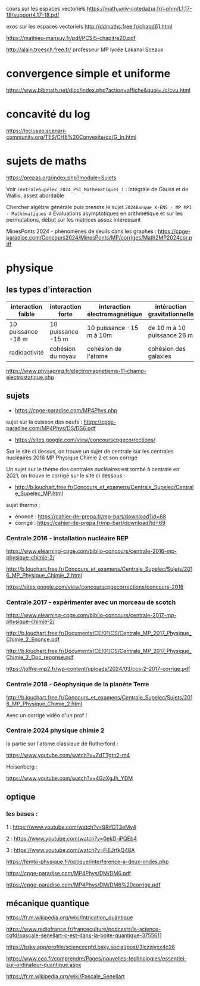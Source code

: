 cours sur les espaces vectoriels
https://math.univ-cotedazur.fr/~phm/L1.17-18/support4.17-18.pdf

exos sur les espaces vectoriels 
http://ddmaths.free.fr/chapd61.html

https://mathieu-mansuy.fr/pdf/PCSI5-chapitre20.pdf

http://alain.troesch.free.fr/
professeur MP lycée Lakanal Sceaux


# convergence simple et uniforme
https://www.bibmath.net/dico/index.php?action=affiche&quoi=./c/cvu.html

# concavité du log
https://lecluseo.scenari-community.org/TES/CH6%20Convexite/co/G_ln.html

# sujets de maths
https://prepas.org/index.php?module=Sujets

Voir `CentraleSupélec_2024_PSI_Mathématiques_1` : intégrale de Gauss et de Wallis, assez abordable

Chercher algèbre générale puis prendre le sujet `2024Banque X-ÉNS - MP MPI - Mathématiques A` Évaluations asymptotiques en arithmétique et sur les permutations, début sur les matrices assez intéressant

MinesPonts 2024 - phénomènes de seuils dans les graphes : https://cpge-paradise.com/Concours2024/MinesPonts/MP/corriges/Math2MP2024cor.pdf

# physique

## les types d'interaction

interaction faible | interaction forte | interaction électromagnétique | intéraction gravitationnelle
--|--|--|--
10 puissance -18 m  | 10 puissance -15 m |10 puissance -15 m à 10m | de 10 m à 10 puissance 26 m
radioactivité | cohésion du noyau | cohésion de l'atome | cohésion des galaxies

https://www.physagreg.fr/electromagnetisme-11-champ-electrostatique.php

## sujets

- https://cpge-paradise.com/MP4Phys.php

sujet sur la cuisson des oeufs : https://cpge-paradise.com/MP4Phys/DS/DS6.pdf

- https://sites.google.com/view/concourscpgecorrections/

Sur le site ci dessus, on trouve un sujet de centrale sur les centrales nucléaires 2016 MP Physique Chimie 2 et son corrigé

Un sujet sur le thème des centrales nucléaires est tombé à centrale en 2021, on trouve le corrigé sur le site ci dessous :

- http://b.louchart.free.fr/Concours_et_examens/Centrale_Supelec/Centrale_Supelec_MP.html

sujet thermo : 
- énoncé : https://cahier-de-prepa.fr/mp-bart/download?id=68
- corrigé : https://cahier-de-prepa.fr/mp-bart/download?id=69

### Centrale 2016 - installation nucléaire REP

https://www.elearning-cpge.com/biblio-concours/centrale-2016-mp-physique-chimie-2/

http://b.louchart.free.fr/Concours_et_examens/Centrale_Supelec/Sujets/2016_MP_Physique_Chimie_2.html

https://sites.google.com/view/concourscpgecorrections/concours-2016

### Centrale 2017 - expérimenter avec un morceau de scotch

https://www.elearning-cpge.com/biblio-concours/centrale-2017-mp-physique-chimie-2/

http://b.louchart.free.fr/Documents/CE/01/CS/Centrale_MP_2017_Physique_Chimie_2_Enonce.pdf

http://b.louchart.free.fr/Documents/CE/01/CS/Centrale_MP_2017_Physique_Chimie_2_Doc_reponse.pdf

https://joffre-mp2.fr/wp-content/uploads/2024/03/ccs-2-2017-corrige.pdf

### Centrale 2018 - Géophysique de la planète Terre

http://b.louchart.free.fr/Concours_et_examens/Centrale_Supelec/Sujets/2018_MP_Physique_Chimie_2.html

Avec un corrigé vidéo d'un prof !

### Centrale 2024 physique chimie 2

la partie sur l'atome classique de Rutherford :

https://www.youtube.com/watch?v=ZdTTgtn2-m4

Heisenberg : 

https://www.youtube.com/watch?v=4GaXgJh_YDM

## optique

### les bases :

1 : https://www.youtube.com/watch?v=9RifDT3eMy4

2 : https://www.youtube.com/watch?v=0ekD-jPQEb4

3 : https://www.youtube.com/watch?v=FiEJrfkQ48A

https://femto-physique.fr/optique/interference-a-deux-ondes.php

https://cpge-paradise.com/MP4Phys/DM/DM6.pdf

https://cpge-paradise.com/MP4Phys/DM/DM6%20corrige.pdf

## mécanique quantique

https://fr.m.wikipedia.org/wiki/Intrication_quantique

https://www.radiofrance.fr/franceculture/podcasts/la-science-cqfd/pascale-senellart-c-est-dans-la-boite-quantique-3755611

https://bsky.app/profile/sciencecqfd.bsky.social/post/3lczzjvxx4c26

https://www.cea.fr/comprendre/Pages/nouvelles-technologies/essentiel-sur-ordinateur-quantique.aspx

https://fr.m.wikipedia.org/wiki/Pascale_Senellart

